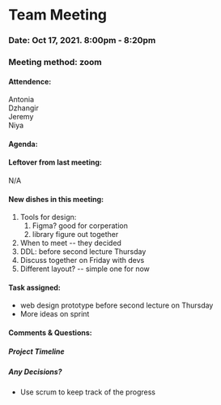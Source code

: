 # Team Meeting
### Date: Oct 17, 2021. 8:00pm - 8:20pm
### Meeting method: zoom

#### Attendence:
Antonia <br>
Dzhangir <br>
Jeremy <br>
Niya <br>

#### Agenda:



#### Leftover from last meeting:
N/A

#### New dishes in this meeting:
1. Tools for design: 
    1. Figma? good for corperation
    2. library figure out together
2. When to meet -- they decided
3. DDL: before second lecture Thursday
4. Discuss together on Friday with devs
5. Different layout? -- simple one for now

#### Task assigned:
* web design prototype before second lecture on Thursday
* More ideas on sprint

#### Comments & Questions:

##### Project Timeline

##### Any Decisions?
* Use scrum to keep track of the progress
